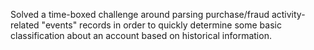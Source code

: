 Solved a time-boxed challenge around parsing purchase/fraud activity-related "events" records in order to quickly
 determine some basic classification about an account based on historical information.
